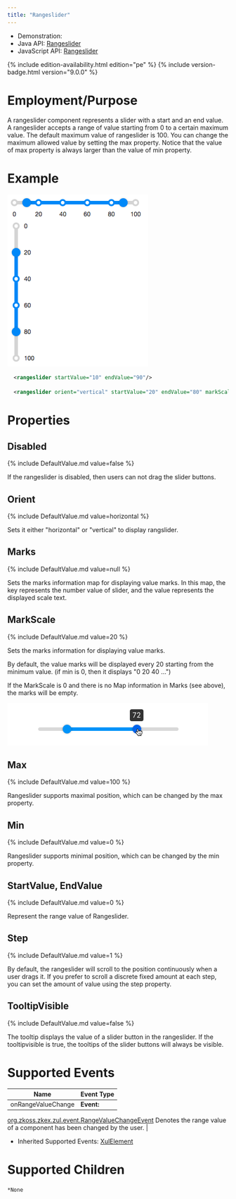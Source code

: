 ```yaml
---
title: "Rangeslider"
---
```



- Demonstration:
- Java API:
  [Rangeslider](http://www.zkoss.org/javadoc/latest/zk/org/zkoss/zkex/zul/Rangeslider.html)
- JavaScript API:
  [Rangeslider](http://www.zkoss.org/javadoc/latest/jsdoc/zkex/slider/Rangeslider.html)

<!--REQUIRED ZK EDITION: PE -->
{% include edition-availability.html edition="pe" %} {% include version-badge.html version="9.0.0" %}

# Employment/Purpose

A rangeslider component represents a slider with a start and an end
value. A rangeslider accepts a range of value starting from 0 to a
certain maximum value. The default maximum value of rangeslider is 100.
You can change the maximum allowed value by setting the max property.
Notice that the value of max property is always larger than the value of
min property.

# Example

![](/zk_component_ref/images/ZKComRef_Rangeslider.png)

```xml
  <rangeslider startValue="10" endValue="90"/>

  <rangeslider orient="vertical" startValue="20" endValue="80" markScale="20" />
```

# Properties

## Disabled

{% include DefaultValue.md value=false %}

If the rangeslider is disabled, then users can not drag the slider
buttons.

## Orient

{% include DefaultValue.md value=horizontal %}

Sets it either "horizontal" or "vertical" to display rangslider.

## Marks

{% include DefaultValue.md value=null %}

Sets the marks information map for displaying value marks. In this map,
the key represents the number value of slider, and the value represents
the displayed scale text.

## MarkScale

{% include DefaultValue.md value=20 %}

Sets the marks information for displaying value marks.

By default, the value marks will be displayed every 20 starting from the
minimum value. (if min is 0, then it displays "0 20 40 ...")

If the MarkScale is 0 and there is no Map information in Marks (see
above), the marks will be empty.

![](/zk_component_ref/images/ZKComRef_RangesliderNoMarks.png)

## Max

{% include DefaultValue.md value=100 %}

Rangeslider supports maximal position, which can be changed by the max
property.

## Min

{% include DefaultValue.md value=0 %}

Rangeslider supports minimal position, which can be changed by the min
property.

## StartValue, EndValue

{% include DefaultValue.md value=0 %}

Represent the range value of Rangeslider.

## Step

{% include DefaultValue.md value=1 %}

By default, the rangeslider will scroll to the position continuously
when a user drags it. If you prefer to scroll a discrete fixed amount at
each step, you can set the amount of value using the step property.

## TooltipVisible

{% include DefaultValue.md value=false %}

The tooltip displays the value of a slider button in the rangeslider. If
the tooltipvisible is true, the tooltips of the slider buttons will
always be visible.

# Supported Events

| Name | Event Type |
|---|---|
| onRangeValueChange | **Event:**
[org.zkoss.zkex.zul.event.RangeValueChangeEvent](https://www.zkoss.org/javadoc/latest/zk/org/zkoss/zkex/zul/event/RangeValueChangeEvent.html)
Denotes the range value of a component has been changed by the
user. |

- Inherited Supported Events: [ XulElement]({{site.baseurl}}/zk_component_ref/xulelement#Supported_Events)

# Supported Children

`*None`


